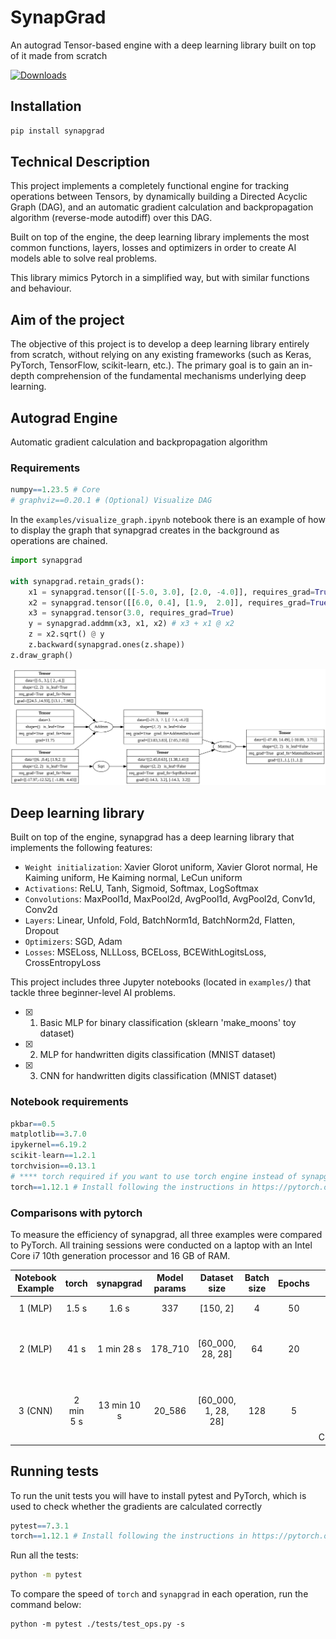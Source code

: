 #  SynapGrad

An autograd Tensor-based engine with a deep learning library built on top of it made from scratch

[![Downloads](https://static.pepy.tech/personalized-badge/synapgrad?period=total&units=international_system&left_color=black&right_color=blue&left_text=Downloads)](https://pepy.tech/project/synapgrad)

## Installation
```bash
pip install synapgrad
```

## Technical Description
This project implements a completely functional engine for tracking operations between Tensors, by dynamically building a Directed Acyclic Graph (DAG), and an automatic gradient calculation and backpropagation algorithm (reverse-mode autodiff) over this DAG.

Built on top of the engine, the deep learning library implements the most common functions, layers, losses and optimizers in order to create AI models able to solve real problems.

This library mimics Pytorch in a simplified way, but with similar functions and behaviour. 

## Aim of the project
The objective of this project is to develop a deep learning library entirely from scratch, without relying on any existing frameworks (such as Keras, PyTorch, TensorFlow, scikit-learn, etc.). The primary goal is to gain an in-depth comprehension of the fundamental mechanisms underlying deep learning.

## Autograd Engine
Automatic gradient calculation and backpropagation algorithm

### Requirements
```r
numpy==1.23.5 # Core
# graphviz==0.20.1 # (Optional) Visualize DAG
```

In the `examples/visualize_graph.ipynb` notebook there is an example of how to display the graph that synapgrad creates in the background as operations are chained.

```python
import synapgrad

with synapgrad.retain_grads():
    x1 = synapgrad.tensor([[-5.0, 3.0], [2.0, -4.0]], requires_grad=True)
    x2 = synapgrad.tensor([[6.0, 0.4], [1.9,  2.0]], requires_grad=True)
    x3 = synapgrad.tensor(3.0, requires_grad=True)
    y = synapgrad.addmm(x3, x1, x2) # x3 + x1 @ x2
    z = x2.sqrt() @ y
    z.backward(synapgrad.ones(z.shape))
z.draw_graph()
```
![Graph Image](/.github/graph_example.svg)

## Deep learning library
Built on top of the engine, synapgrad has a deep learning library that implements the following features:

- `Weight initialization`: Xavier Glorot uniform, Xavier Glorot normal, He Kaiming uniform, He Kaiming normal, LeCun uniform
- `Activations`: ReLU, Tanh, Sigmoid, Softmax, LogSoftmax
- `Convolutions`: MaxPool1d, MaxPool2d, AvgPool1d, AvgPool2d, Conv1d, Conv2d
- `Layers`: Linear, Unfold, Fold, BatchNorm1d, BatchNorm2d, Flatten, Dropout
- `Optimizers`: SGD, Adam
- `Losses`: MSELoss, NLLLoss, BCELoss, BCEWithLogitsLoss, CrossEntropyLoss

This project includes three Jupyter notebooks (located in `examples/`) that tackle three beginner-level AI problems.

- [x] 1. Basic MLP for binary classification (sklearn 'make_moons' toy dataset)
- [x] 2. MLP for handwritten digits classification (MNIST dataset) 
- [x] 3. CNN for handwritten digits classification (MNIST dataset)

### Notebook requirements
```r
pkbar==0.5
matplotlib==3.7.0
ipykernel==6.19.2
scikit-learn==1.2.1
torchvision==0.13.1
# **** torch required if you want to use torch engine instead of synapgrad's *****
torch==1.12.1 # Install following the instructions in https://pytorch.org/
```

### Comparisons with pytorch
To measure the efficiency of synapgrad, all three examples were compared to PyTorch. All training sessions were conducted on a laptop with an Intel Core i7 10th generation processor and 16 GB of RAM.

| Notebook Example | torch | synapgrad | Model params | Dataset size | Batch size | Epochs | Modules used |
|     :---:        |  :---:  |  :---:  | :---:  | :---:  | :---:  | :---:  |  :---:  |
| 1 (MLP) | 1.5 s | 1.6 s | 337 | [150, 2] | 4 | 50 | Linear, ReLU, MSELoss
| 2 (MLP) | 41 s | 1 min 28 s | 178_710 |  [60_000, 28, 28]  | 64 | 20 | Flatten, Linear, BatchNorm1d, ReLU, Dropout, LogSoftmax, NLLLoss  
| 3 (CNN) |  2 min 5 s  |  13 min 10 s |  20_586  | [60_000, 1, 28, 28]  |  128  | 5 | Conv2d, BatchNorm2d, ReLU, Dropout, MaxPool2d, Flatten, Linear, CrossEntropyLoss 

## Running tests

To run the unit tests you will have to install pytest and PyTorch, which is used to check whether the gradients are calculated correctly
```r
pytest==7.3.1
torch==1.12.1 # Install following the instructions in https://pytorch.org/
```

Run all the tests:
```bash
python -m pytest
```
To compare the speed of `torch` and `synapgrad` in each operation, run the command below:
```
python -m pytest ./tests/test_ops.py -s
```
